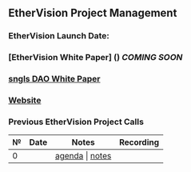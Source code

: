 ## EtherVision Project Management

### EtherVision Launch Date: 

### [EtherVision White Paper] () *COMING SOON*
### [sngls DAO White Paper](https://github.com/SingularDTV/whitepaper) 
### [Website](https://snglsDAO.io)

### Previous EtherVision Project Calls

 №  | Date                             | Notes          | Recording            |
--- | -------------------------------- | -------------- | -------------------- |
 0  |                                  | [agenda]() \| [notes]()     |  
